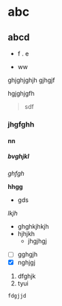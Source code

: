 # abc
## abcd
- f
. e
+ ww

ghjghjghjh
gjhgjf

hgjghjgfh


>sdf

### jhgfghh
#### nn
##### bvghjkl




*ghfgh*


**hhgg**
* gds


_lkjh_

* ghghkjhkjh
* hjhjkh
   * jhgjhgj
   
- [ ] gghgjh
- [x] nghjgj

1. dfghjk
1. tyui



`fdgjjd`
